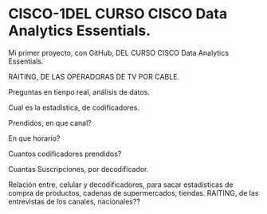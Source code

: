 # CISCO-1DEL CURSO CISCO Data Analytics Essentials. 

Mi primer proyecto, con GitHub,  DEL CURSO CISCO Data Analytics Essentials. 

RAITING, DE LAS OPERADORAS DE TV POR CABLE. 

Preguntas en tienpo real, análisis de datos. 


Cual es la estadística, de codificadores.

Prendidos, en que canal? 

En que horario? 

Cuantos codificadores prendidos? 

Cuantas Suscripciones, por decodificador.

Relación entre, celular y decodificadores, para sacar estadísticas de compra de productos, cadenas de supermercados, tiendas. 
RAITING, de las entrevistas de los canales, nacionales?? 






